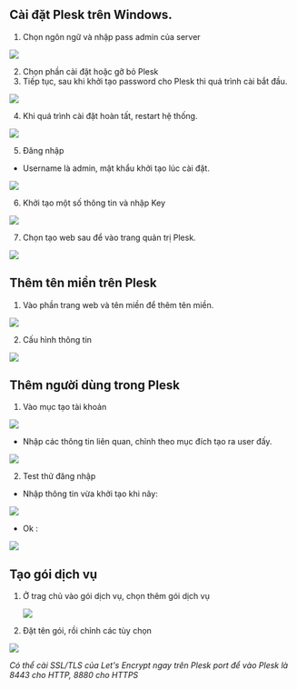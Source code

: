 
## Cài đặt Plesk trên Windows.
1. Chọn ngôn ngữ và nhập pass admin của server

<img src="image/1.PNG">

2. Chọn phần cài đặt hoặc gỡ bỏ Plesk
3. Tiếp tục, sau khi khởi tạo password cho Plesk thì quá trình cài bắt đầu.

<img src="image/2.PNG">

4. Khi quá trình cài đặt hoàn tất, restart hệ thống.

<img src="image/3.png">

5. Đăng nhập
- Username là admin, mật khẩu khởi tạo lúc cài đặt.

<img src="image/4.PNG">

6. Khởi tạo một số thông tin và nhập Key

<img src="image/5.PNG">

7. Chọn tạo web sau để vào trang quản trị Plesk.

<img src="image/6.PNG">

## Thêm tên miền trên Plesk
1. Vào phần trang web và tên miền để thêm tên miền.

<img src="image/7.PNG">

2. Cấu hình thông tin

<img src="image/8.PNG">

## Thêm người dùng trong Plesk
1. Vào mục tạo tài khoản

<img src="image/9.PNG">

- Nhập các thông tin liên quan, chỉnh theo mục đích tạo ra user đấy.

<img src="image/10.PNG">

2. Test thử đăng nhập

- Nhập thông tin vừa khởi tạo khi nãy:

<img src="image/11.PNG">

- Ok :

<img src="image/12.PNG">

## Tạo gói dịch vụ

1. Ở trag chủ vào gói dịch vụ, chọn thêm gói dịch vụ

    <img src="image/13.PNG">

2. Đặt tên gói, rồi chỉnh các tùy chọn 

<img src="image/14.PNG">

*Có thể cài SSL/TLS của Let's Encrypt ngay trên Plesk*
*port để vào Plesk là 8443 cho HTTP, 8880 cho HTTPS*